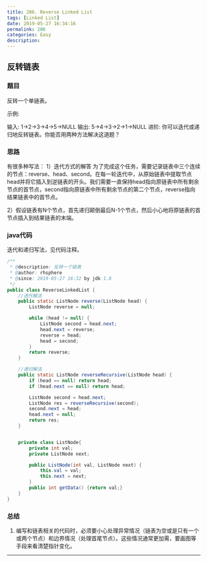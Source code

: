 ```yaml
---
title: 206. Reverse Linked List
tags: [Linked List]
date: 2019-05-27 16:34:16
permalink: 206
categories: Easy
description:
---
```

<p class="description"></p>


<!-- more -->

## 反转链表
### 题目
反转一个单链表。

示例:

输入: 1->2->3->4->5->NULL
输出: 5->4->3->2->1->NULL
进阶: 你可以迭代或递归地反转链表。你能否用两种方法解决这道题？

### 思路
有很多种写法：
1）迭代方式的解答
为了完成这个任务，需要记录链表中三个连续的节点：reverse、head、second。在每一轮迭代中，从原始链表中提取节点head并将它插入到逆链表的开头。我们需要一直保持head指向原链表中所有剩余节点的首节点，second指向原链表中所有剩余节点的第二个节点，reverse指向结果链表中的首节点。

2）假设链表有N个节点，首先递归颠倒最后N-1个节点，然后小心地将原链表的首节点插入到结果链表的末端。

### java代码

迭代和递归写法，见代码注释。

```java
/**
 * @description: 反转一个链表
 * @author: rhsphere
 * @since: 2019-05-27 16:32 by jdk 1.8
 */
public class ReverseLinkedList {
	//迭代解法
	public static ListNode reverse(ListNode head) {
		ListNode reverse = null;

		while (head != null) {
			ListNode second = head.next;
			head.next = reverse;
			reverse = head;
			head = second;
		}
		return reverse;
	}

	//递归解法
	public static ListNode reverseRecursive(ListNode head) {
		if (head == null) return head;
		if (head.next == null) return head;

		ListNode second = head.next;
		ListNode res = reverseRecursive(second);
		second.next = head;
		head.next = null;
		return res;
	}


	private class ListNode{
		private int val;
		private ListNode next;

		public ListNode(int val, ListNode next) {
			this.val = val;
			this.next = next;
		}
		public int getData() {return val;}
	}
}
```


### 总结
1. 编写和链表相关的代码时，必须要小心处理异常情况（链表为空或是只有一个或两个节点）和边界情况（处理首尾节点）。这些情况通常更加需，要画图等手段来看清楚指针变化。


<hr />